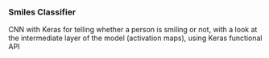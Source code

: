 ### Smiles Classifier
CNN with Keras for telling whether a person is smiling or not, with a look at the intermediate layer of the model (activation maps), using Keras functional API
